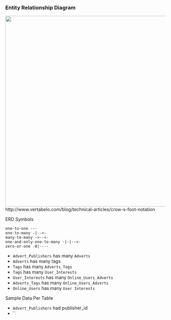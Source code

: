 ### Entity Relationship Diagram

<img src='../images/data_model.gif' width="600">
http://www.vertabelo.com/blog/technical-articles/crow-s-foot-notation

ERD Symbols
```
one-to-one ---
one-to-many -|--<-
many-to-many ->--<-
one-and-only-one-to-many -|-|--<-
zero-or-one -0|----
```

- `Advert_Publishers` has many `Adverts`
- `Adverts` has many tags
- `Tags` has many `Adverts_Tags`
- `Tags` has many `User_Interests`
- `User_Interests` has many `Online_Users_Adverts`
- `Adverts_Tags` has many `Online_Users_Adverts`
- `Online_Users` has many `User Interests`

Sample Data Per Table
- `Advert_Publishers` had publisher_id
- ``
